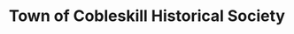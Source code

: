 ---
layout: repo
title: "Town of Cobleskill Historical Society"
id: 19851
permalink: repos/19851/
---